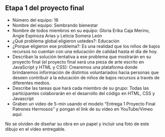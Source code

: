 ## Etapa 1 del proyecto final

- Número del equipo: 16 
- Nombre del equipo: Sembrando bienestar
- Nombre de todos miembros en su equipo: Gloria Erika Caja Merino, Angie Espinoza Arias y Leticia Somera León
- ¿Qué problema global eligieron ustedes?: Educación
- ¿Porque eligieron ese problema?: Es una realidad que los niños de bajos recursos no cuentan con una educación de calidad hasta el día de hoy.
- Describan la solución tentativa a ese problema que mostrarán en su proyecto final (el proyecto final será una pieza de arte escrito en JavaScript y HTML y CSS): Crearemos una plataforma donde brindaremos información de distintos voluntariados hacia personas que deseen contribuir a la educación de niños de bajos recursos a través de diferentes medios.
- Describe las tareas que hará cada miembro de su grupo: Todas las participantes colaborarán en el desarrollo del código en HTML, CSS y Javascript
- Graben un video de 5-min usando el modelo “Entrega 1 Proyecto Final Patrones Hermosos” y pongan el link de su vídeo en YouTube/Vimeo aquí:

No se olviden de diseñar su obra en un papel y incluir una foto de este dibujo en el vídeo entregable.
